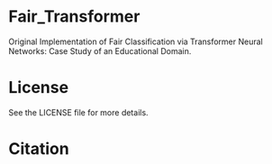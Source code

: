 # Fair_Transformer

Original Implementation of Fair Classification via Transformer Neural Networks: Case Study of an Educational Domain.


# License
See the LICENSE file for more details.


# Citation
